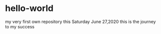 # hello-world
my very first own repository this Saturday June 27,2020
this is the journey to my success
